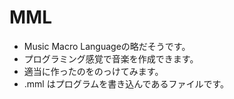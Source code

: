 # MML

- Music Macro Languageの略だそうです。
- プログラミング感覚で音楽を作成できます。
- 適当に作ったのをのっけてみます。
- .mml はプログラムを書き込んであるファイルです。
